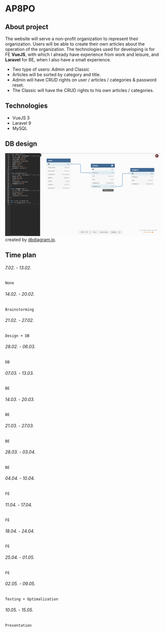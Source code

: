 # AP8PO
## About project

The website will serve a non-profit organization to represent their organization. Users will be able to create their own articles about the operation of the organization.
The technologies used for developing is for FE **VueJS**, with which I already have experience from work and leisure, and **Laravel** for BE, when I also have a small experience.

 * Two type of users: Admin and Classic
 * Articles will be sorted by category and title.
 * Admin will have CRUD rights on user / articles / categories & password reset.
 * The Classic will have the CRUD rights to his own articles / categories.
 

## Technologies
 * VueJS 3
 * Laravel 9
 * MySQL

## DB design
![Database design](./img/db_pic.png)
created by [dbdiagram.io](https://dbdiagram.io/home).

## Time plan

###### 7.02. - 13.02.
    None
###### 14.02. - 20.02.
    Brainstorming
###### 21.02. - 27.02.
    Design + DB
###### 28.02. - 06.03.
    DB
###### 07.03. - 13.03.
    BE
###### 14.03. - 20.03.
    BE
###### 21.03. - 27.03.
    BE
###### 28.03. - 03.04.
    BE
###### 04.04. - 10.04.
    FE
###### 11.04. - 17.04.
    FE
###### 18.04. - 24.04.
    FE
###### 25.04. - 01.05.
    FE
###### 02.05. - 09.05.
    Testing + Optimalization
###### 10.05. - 15.05.
    Presentation